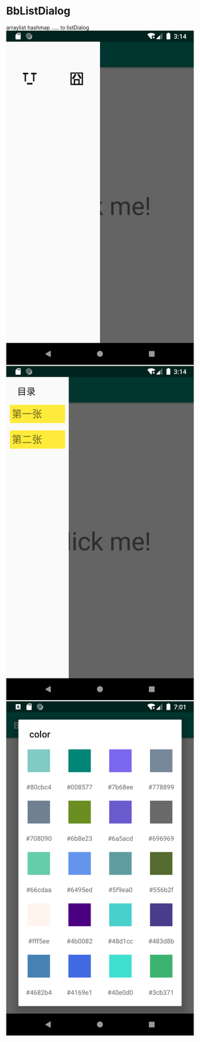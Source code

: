 # BbListDialog
arraylist hashmap ..... to listDialog
![show](https://github.com/ioveBean/BbListDialog/blob/master/Screenshot_1575645274.png)
![show](https://github.com/ioveBean/BbListDialog/blob/master/Screenshot_1575645288.png)
![show](https://github.com/ioveBean/BbListDialog/blob/master/Screenshot_1576134071.png)
